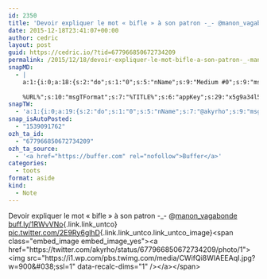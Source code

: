 ```yaml
---
id: 2350
title: 'Devoir expliquer le mot « bifle » à son patron -_- @manon_vagabonde buff.ly/1RWvVNo pic.twitter.com/2E9Ry6glhD'
date: 2015-12-18T23:41:07+00:00
author: cedric
layout: post
guid: https://cedric.io/?tid=677966850672734209
permalink: /2015/12/18/devoir-expliquer-le-mot-bifle-a-son-patron-_-manon_vagabonde-buff-ly-1rwvvno-pic-twitter-com-2e9ry6glhd/
snapMD:
  - |
    a:1:{i:0;a:18:{s:2:"do";s:1:"0";s:5:"nName";s:9:"Medium #0";s:9:"msgFormat";s:19:"%FULLTEXT%
    
    %URL%";s:10:"msgTFormat";s:7:"%TITLE%";s:6:"appKey";s:29:"x5g9a34l5z294i5y2q284e4g54454";s:6:"appSec";s:85:"d3h0a44e4s2b4i5u2r234m5f5b4v2l5q2a444h574347464a454x2w20374447494c484b4w2c464f5u2d4z2";s:8:"inclTags";s:1:"1";s:7:"fltrsOn";i:0;s:5:"fltrs";a:0:{}s:7:"proxyOn";i:0;s:7:"useSURL";i:0;s:1:"v";i:350;s:4:"publ";s:1:"0";s:11:"accessToken";s:65:"2353413aa5437433e5648ccf74a16119308317c52d1a24d8ed99f26add037528a";s:12:"appAppUserID";s:65:"104b21fd8da79171a6e7bf800d03b4b761204f242935e05d2d86850a6b1635f77";s:14:"appAppUserName";s:26:"Cédric Bousmanne (akyrho)";s:13:"appAppUserURL";s:26:"https://medium.com/@akyrho";s:7:"pubList";a:0:{}}}
snapTW:
  - 'a:1:{i:0;a:19:{s:2:"do";s:1:"0";s:5:"nName";s:7:"@akyrho";s:9:"msgFormat";s:26:"%TITLE%. %EXCERPT% - %URL%";s:6:"appKey";s:55:"x5g9a8325v2y475r3c4m48584n53446p423r3r5u3e356j5j3k4r2p3";s:6:"appSec";s:105:"d3h0a94o46415u594v3q5l5n5l4r4x474x4j484o473u4i5w2m4k494z2k344n306n5r3l5v2s554p4n3p3k45495c3z4v4d3m3u5w525";s:7:"fltrsOn";i:0;s:5:"fltrs";a:0:{}s:7:"proxyOn";i:0;s:7:"useSURL";i:0;s:1:"v";i:350;s:5:"twURL";s:25:"http://twitter.com/akyrho";s:11:"accessToken";s:50:"6678782-Eyg60SCeh7762DEIsYtTPD5GVeOuSN8ATMdF2Lpppe";s:14:"accessTokenSec";s:45:"PgGDCbcYLJnR5esZjY9ID72A33mUNCYnQwaQTBsojSJNa";s:5:"tw140";i:0;s:10:"riComments";s:1:"1";s:11:"riCommentsM";s:1:"1";s:12:"riCommentsAA";s:1:"1";s:8:"attchImg";s:1:"1";s:9:"wpImgSize";s:4:"full";}}'
snap_isAutoPosted:
  - "1539091762"
ozh_ta_id:
  - "677966850672734209"
ozh_ta_source:
  - '<a href="https://buffer.com" rel="nofollow">Buffer</a>'
categories:
  - toots
format: aside
kind:
  - Note
---
```

Devoir expliquer le mot « bifle » à son patron -_- <span class="username username_linked">@<a href="https://twitter.com/manon_vagabonde" title="Manon Qui Vagabonde">manon_vagabonde</a></span> [buff.ly/1RWvVNo](http://buff.ly/1RWvVNo "http://buff.ly/1RWvVNo"){.link.link_untco} [pic.twitter.com/2E9Ry6glhD](https://twitter.com/akyrho/status/677966850672734209/photo/1 "https://twitter.com/akyrho/status/677966850672734209/photo/1"){.link.link_untco.link_untco_image}<span class="embed_image embed_image_yes"><a href="https://twitter.com/akyrho/status/677966850672734209/photo/1"><img src="https://i1.wp.com/pbs.twimg.com/media/CWifQi8WIAEEAqI.jpg?w=900&#038;ssl=1" data-recalc-dims="1" /></a></span>